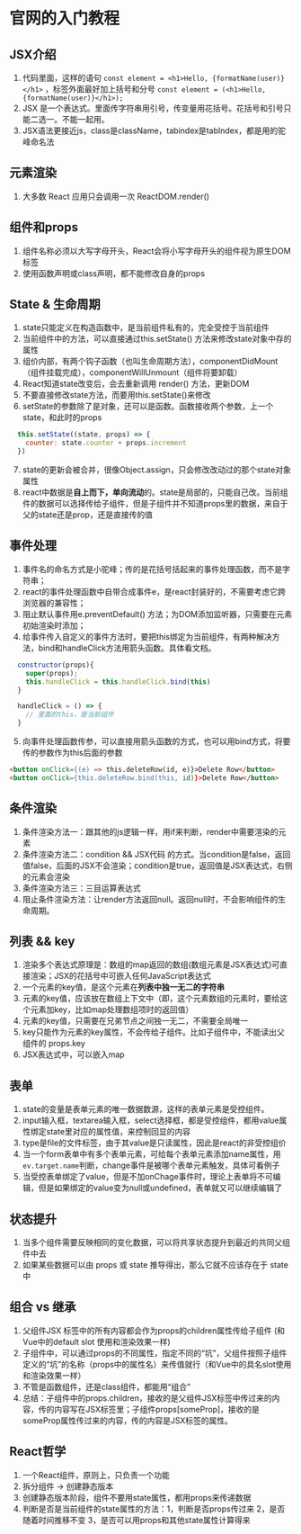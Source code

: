 # 官网的入门教程
## JSX介绍
1. 代码里面，这样的语句 
`const element = <h1>Hello, {formatName(user)}</h1>` ，标签外面最好加上括号和分号 `const element = (<h1>Hello, {formatName(user)}</h1>);`
2. JSX 是一个表达式。里面传字符串用引号，传变量用花括号。花括号和引号只能二选一。不能一起用。
3. JSX语法更接近js，class是className，tabindex是tabIndex，都是用的驼峰命名法

## 元素渲染
1. 大多数 React 应用只会调用一次 ReactDOM.render()

## 组件和props
1. 组件名称必须以大写字母开头，React会将小写字母开头的组件视为原生DOM标签
2. 使用函数声明或class声明，都不能修改自身的props

## State & 生命周期
1. state只能定义在构造函数中，是当前组件私有的，完全受控于当前组件
2. 当前组件中的方法，可以直接通过this.setState() 方法来修改state对象中存的属性
3. 组价内部，有两个钩子函数（也叫生命周期方法），componentDidMount（组件挂载完成），componentWillUnmount（组件将要卸载）
4. React知道state改变后，会去重新调用 render() 方法，更新DOM
5. 不要直接修改state方法，而要用this.setState()来修改
6. setState的参数除了是对象，还可以是函数。函数接收两个参数，上一个state，和此时的props
  ```javascript
    this.setState((state, props) => {
      counter: state.counter + props.increment
    })
  ```
7. state的更新会被合并，很像Object.assign，只会修改改动过的那个state对象属性
8. react中数据是**自上而下，单向流动**的。state是局部的，只能自己改。当前组件的数据可以选择传给子组件，但是子组件并不知道props里的数据，来自于父的state还是prop，还是直接传的值

## 事件处理
1. 事件名的命名方式是小驼峰；传的是花括号括起来的事件处理函数，而不是字符串；
2. react的事件处理函数中自带合成事件e，是react封装好的，不需要考虑它跨浏览器的兼容性；
3. 阻止默认事件用e.preventDefault() 方法；为DOM添加监听器，只需要在元素初始渲染时添加；
4. 给事件传入自定义的事件方法时，要把this绑定为当前组件，有两种解决方法，bind和handleClick方法用箭头函数。具体看文档。
```javascript 
  constructor(props){
    super(props);
    this.handleClick = this.handleClick.bind(this)
  }
```
```javascript
  handleClick = () => {
    // 里面的this，是当前组件
  }
```
5. 向事件处理函数传参，可以直接用箭头函数的方式，也可以用bind方式，将要传的参数作为this后面的参数
```html
<button onClick={(e) => this.deleteRow(id, e)}>Delete Row</button>
<button onClick={this.deleteRow.bind(this, id)}>Delete Row</button>
```

## 条件渲染
1. 条件渲染方法一：跟其他的js逻辑一样，用if来判断，render中需要渲染的元素
2. 条件渲染方法二：condition && JSX代码 的方式。当condition是false，返回值false，后面的JSX不会渲染；condition是true，返回值是JSX表达式，右侧的元素会渲染
3. 条件渲染方法三：三目运算表达式
4. 阻止条件渲染方法：让render方法返回null。返回null时，不会影响组件的生命周期。

## 列表 && key
1. 渲染多个表达式原理是：数组的map返回的数组(数组元素是JSX表达式)可直接渲染；JSX的花括号中可嵌入任何JavaScript表达式
2. 一个元素的key值，是这个元素在**列表中独一无二的字符串**
3. 元素的key值，应该放在数组上下文中（即，这个元素数组的元素时，要给这个元素加key，比如map处理数组项时的返回值）
4. 元素的key值，只需要在兄弟节点之间独一无二，不需要全局唯一
5. key只能作为元素的key属性，不会传给子组件。比如子组件中，不能读出父组件的 props.key
6. JSX表达式中，可以嵌入map

## 表单
1. state的变量是表单元素的唯一数据数源，这样的表单元素是受控组件。
2. input输入框，textarea输入框，select选择框，都是受控组件，都用value属性绑定state里对应的属性值，来控制回显的内容
3. type是file的文件标签，由于其value是只读属性，因此是react的非受控组价
4. 当一个form表单中有多个表单元素，可给每个表单元素添加name属性，用`ev.target.name`判断，change事件是被哪个表单元素触发，具体可看例子
5. 当受控表单绑定了value，但是不加onChage事件时，理论上表单将不可编辑，但是如果绑定的value变为null或undefined，表单就又可以继续编辑了

## 状态提升
1. 当多个组件需要反映相同的变化数据，可以将共享状态提升到最近的共同父组件中去
2. 如果某些数据可以由 props 或 state 推导得出，那么它就不应该存在于 state 中

## 组合 vs 继承
1. 父组件JSX 标签中的所有内容都会作为props的children属性传给子组件 (和Vue中的default slot 使用和渲染效果一样)
2. 子组件中，可以通过props的不同属性，指定不同的“坑”，父组件按照子组件定义的“坑”的名称（props中的属性名）来传值就行（和Vue中的具名slot使用和渲染效果一样）
3. 不管是函数组件，还是class组件，都能用“组合”
4. 总结：子组件中的props.children，接收的是父组件JSX标签中传过来的内容，传的内容写在JSX标签里；子组件props[someProp]，接收的是someProp属性传过来的内容，传的内容是JSX标签的属性。

## React哲学
1. 一个React组件，原则上，只负责一个功能
2. 拆分组件 -> 创建静态版本
3. 创建静态版本阶段，组件不要用state属性，都用props来传递数据
4. 判断是否是当前组件的state属性的方法：1，判断是否props传过来  2，是否随着时间推移不变  3，是否可以用props和其他state属性计算得来